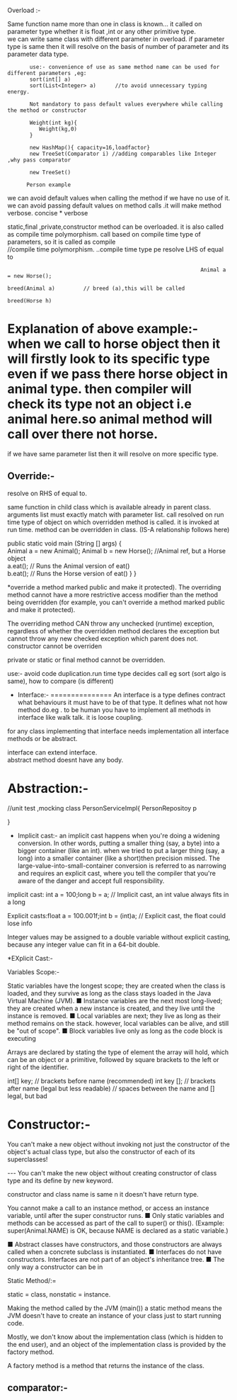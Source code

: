 Overload :-

Same function name more than one in class is known...
           it called on parameter type whether it is float ,int or any other primitive type.   
           we can write same class with different parameter in overload.
           if parameter type is same then it will resolve on the basis of number of parameter and its parameter data type.

           use:- convenience of use as same method name can be used for different parameters ,eg: 
           sort(int[] a)
           sort(List<Integer> a)      //to avoid unnecessary typing energy.

           Not mandatory to pass default values everywhere while calling the method or constructor

           Weight(int kg){
              Weight(kg,0)
           }

           new HashMap(){ capacity=16,loadfactor}
           new TreeSet(Comparator i) //adding comparables like Integer ,why pass comparator
      
           new TreeSet()
          
          Person example
   
   we can avoid default values when calling the method if we have no use of it.
   we can avoid passing default values on method calls .it will make method verbose.            concise * verbose

   static,final ,private,constructor method can be overloaded.
   it is also called as compile time polymorphism. 
       call based on compile time type of parameters, so it is called as compile   
                                                                      //compile time polymorphism.
   ..compile time type pe resolve  LHS of equal to
                                                                      
                                                                 Animal a = new Horse();
                                                                 breed(Animal a)         // breed (a),this will be called    
                                                                 breed(Horse h)



Explanation of above example:-  when we call to horse object then it will firstly look to its 
specific type even if we pass there horse object in animal type. then compiler will check its 
type not an object i.e animal here.so animal method will call over there not horse.  
============================================================================================================================


   if we have same parameter list then it will resolve on more specific type.

Override:-
----------
resolve on RHS of equal to.

same function in child class which is available already in parent class.
arguments list must exactly match with parameter list.
call resolved on run time type of object on which overridden method is called.
it is invoked at run time.
method can be overridden in class.                                            (IS-A relationship follows here)

public static void main (String [] args) {  
  Animal a = new Animal();
  Animal b = new Horse();  //Animal ref, but a Horse object    
   a.eat(); // Runs the Animal version of eat()   
   b.eat(); // Runs the Horse version of eat()  }
   }

*override a method marked public and make it protected). 
The overriding method cannot have a more restrictive access modifier than the method being overridden 
(for example, you can't override a method marked public and make it protected). 

The overriding method CAN throw any unchecked (runtime) exception, regardless of whether the overridden
method declares the exception but cannot throw any new checked exception which parent does not.
constructor cannot be overriden

private or static or final method cannot be overridden.

use:-
 avoid code duplication.run time type decides call eg sort (sort algo is same), how to compare (is different)




* Interface:-
===============
An interface is a type defines contract what behaviours it must have to be of that type. 
  It defines what not how method do.eg . to be human you have to implement all methods in interface like walk talk.
  it is loose coupling.

for any class implementing that interface needs implementation all interface methods or be abstract.

interface can extend interface.       
abstract method doesnt have any body.

Abstraction:-
================






//unit test ,mocking
class PersonServiceImpl{
	PersonRepositoy p

}

* Implicit cast:-
 an implicit cast happens when you're doing a widening conversion. 
 In other words, putting a smaller thing (say, a byte) into a bigger container (like an int).
 when we tried to put a larger thing (say, a long) into a smaller container (like a short)then precision missed. 
 The large-value-into-small-container conversion is referred to as narrowing and requires an explicit cast,
  where you tell the compiler that you're aware of the danger and accept full responsibility. 

implicit cast:
 int a = 100;long b = a; // Implicit cast, an int value always fits in a long

 Explicit casts:float 
 a = 100.001f;int b = (int)a; // Explicit cast, the float could lose info

 Integer values may be assigned to a double variable without explicit casting, 
 because any integer value can fit in a 64-bit double. 

*EXplicit Cast:-




Variables Scope:-

Static variables have the longest scope; they are created when the class is loaded, and they survive as long as the 
class stays loaded in the Java Virtual Machine (JVM).
■   Instance variables are the next most long-lived; they are created when a new instance is created, and they 
live until the instance is removed.
■   Local variables are next; they live as long as their method remains on the stack. however, 
local variables can be alive, and still be "out of scope".
■   Block variables live only as long as the code block is executing


Arrays are declared by stating the type of element the array will hold, which can be an object or a primitive, 
followed by square brackets to the left or right of the identifier.

int[] key;  // brackets before name (recommended)
int key []; // brackets after name (legal but less readable)            // spaces between the name and [] legal, 
but bad





Constructor:-
==============

You can't make a new object without invoking not just the constructor of the object's actual class type, 
but also the constructor of each of its superclasses! 

--- You can't make the new object without creating constructor of class type and its define by new keyword.

constructor and class name is same n it doesn't have return type.

You cannot make a call to an instance method, or access an instance variable, until after the super constructor runs. 
 ■   Only static variables and methods can be accessed as part of the call to super() or this().
     (Example: super(Animal.NAME) is OK, because NAME is declared as a static variable.)

 ■   Abstract classes have constructors, and those constructors are always called when a concrete subclass is
     instantiated.
 ■   Interfaces do not have constructors. Interfaces are not part of an object's inheritance tree.
 ■   The only way a constructor can be in


Static Method/:=

 static = class, nonstatic = instance.

 Making the method called by the JVM (main()) a static method means the JVM doesn't have to create an instance 
 of your class just to start running code.




Mostly, we don't know about the implementation class (which is hidden to the end user), and an object of the 
implementation class is provided by the factory method.

A factory method is a method that returns the instance of the class. 



comparator:-
-------------














